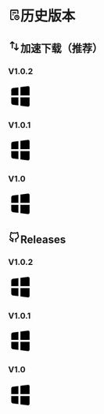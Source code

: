 # <svg xmlns="http://www.w3.org/2000/svg" width="25" height="25" viewBox="0 0 24 24"><g fill="none" fill-rule="evenodd"><path d="M24 0v24H0V0h24ZM12.594 23.258l-.012.002l-.071.035l-.02.004l-.014-.004l-.071-.036c-.01-.003-.019 0-.024.006l-.004.01l-.017.428l.005.02l.01.013l.104.074l.015.004l.012-.004l.104-.074l.012-.016l.004-.017l-.017-.427c-.002-.01-.009-.017-.016-.018Zm.264-.113l-.014.002l-.184.093l-.01.01l-.003.011l.018.43l.005.012l.008.008l.201.092c.012.004.023 0 .029-.008l.004-.014l-.034-.614c-.003-.012-.01-.02-.02-.022Zm-.715.002a.023.023 0 0 0-.027.006l-.006.014l-.034.614c0 .012.007.02.017.024l.015-.002l.201-.093l.01-.008l.003-.011l.018-.43l-.003-.012l-.01-.01l-.184-.092Z"/><path fill="black" d="M4 4a2 2 0 0 1 2-2h12a2 2 0 0 1 2 2v6h-2V4H6v16h5v2H6a2 2 0 0 1-2-2V4Zm4 4a1 1 0 0 1 1-1h6a1 1 0 1 1 0 2H9a1 1 0 0 1-1-1Zm0 4a1 1 0 0 1 1-1h1a1 1 0 1 1 0 2H9a1 1 0 0 1-1-1Zm9 2a3 3 0 1 0 0 6a3 3 0 0 0 0-6Zm-5 3a5 5 0 1 1 10 0a5 5 0 0 1-10 0Zm5-2.5a1 1 0 0 1 1 1v.5a1 1 0 1 1 0 2h-1a1 1 0 0 1-1-1v-1.5a1 1 0 0 1 1-1Z"/></g></svg>历史版本

## <svg xmlns="http://www.w3.org/2000/svg" width="25" height="25" viewBox="0 0 24 24"><g fill="none"><path d="M24 0v24H0V0h24ZM12.593 23.258l-.011.002l-.071.035l-.02.004l-.014-.004l-.071-.035c-.01-.004-.019-.001-.024.005l-.004.01l-.017.428l.005.02l.01.013l.104.074l.015.004l.012-.004l.104-.074l.012-.016l.004-.017l-.017-.427c-.002-.01-.009-.017-.017-.018Zm.265-.113l-.013.002l-.185.093l-.01.01l-.003.011l.018.43l.005.012l.008.007l.201.093c.012.004.023 0 .029-.008l.004-.014l-.034-.614c-.003-.012-.01-.02-.02-.022Zm-.715.002a.023.023 0 0 0-.027.006l-.006.014l-.034.614c0 .012.007.02.017.024l.015-.002l.201-.093l.01-.008l.004-.011l.017-.43l-.003-.012l-.01-.01l-.184-.092Z"/><path fill="black" d="M16 7a1 1 0 0 1 .993.883L17 8v9.621l1.828-1.828a1 1 0 0 1 1.498 1.32l-.084.094l-3.535 3.536a1 1 0 0 1-1.32.083l-.094-.083l-3.536-3.536a1 1 0 0 1 1.32-1.497l.095.083L15 17.62V8a1 1 0 0 1 1-1ZM8.707 3.257l3.535 3.536a1 1 0 1 1-1.414 1.414L9 6.379v9.62a1 1 0 1 1-2 0V6.38L5.17 8.207a1 1 0 0 1-1.414-1.414l3.536-3.536a1 1 0 0 1 1.414 0Z"/></g></svg>加速下载（推荐）

### V1.0.2

[<svg xmlns="http://www.w3.org/2000/svg" width="50" height="50" viewBox="0 0 24 24"><g fill="none"><path d="M24 0v24H0V0h24ZM12.593 23.258l-.011.002l-.071.035l-.02.004l-.014-.004l-.071-.035c-.01-.004-.019-.001-.024.005l-.004.01l-.017.428l.005.02l.01.013l.104.074l.015.004l.012-.004l.104-.074l.012-.016l.004-.017l-.017-.427c-.002-.01-.009-.017-.017-.018Zm.265-.113l-.013.002l-.185.093l-.01.01l-.003.011l.018.43l.005.012l.008.007l.201.093c.012.004.023 0 .029-.008l.004-.014l-.034-.614c-.003-.012-.01-.02-.02-.022Zm-.715.002a.023.023 0 0 0-.027.006l-.006.014l-.034.614c0 .012.007.02.017.024l.015-.002l.201-.093l.01-.008l.004-.011l.017-.43l-.003-.012l-.01-.01l-.184-.092Z"/><path fill="black" d="M21 13v7.434a1.5 1.5 0 0 1-1.553 1.499l-.133-.011L12 21.008V13h9Zm-11 0v7.758l-5.248-.656A2 2 0 0 1 3 18.117V13h7Zm9.314-10.922a1.5 1.5 0 0 1 1.68 1.355l.006.133V11h-9V2.992l7.314-.914ZM10 3.242V11H3V5.883a2 2 0 0 1 1.752-1.985L10 3.242Z"/></g></svg>](https://github.moeyy.xyz/https://github.com/ymh0000123/XPMSL/releases/download/V1.0.2/XPMSL.exe)

### V1.0.1

[<svg xmlns="http://www.w3.org/2000/svg" width="50" height="50" viewBox="0 0 24 24"><g fill="none"><path d="M24 0v24H0V0h24ZM12.593 23.258l-.011.002l-.071.035l-.02.004l-.014-.004l-.071-.035c-.01-.004-.019-.001-.024.005l-.004.01l-.017.428l.005.02l.01.013l.104.074l.015.004l.012-.004l.104-.074l.012-.016l.004-.017l-.017-.427c-.002-.01-.009-.017-.017-.018Zm.265-.113l-.013.002l-.185.093l-.01.01l-.003.011l.018.43l.005.012l.008.007l.201.093c.012.004.023 0 .029-.008l.004-.014l-.034-.614c-.003-.012-.01-.02-.02-.022Zm-.715.002a.023.023 0 0 0-.027.006l-.006.014l-.034.614c0 .012.007.02.017.024l.015-.002l.201-.093l.01-.008l.004-.011l.017-.43l-.003-.012l-.01-.01l-.184-.092Z"/><path fill="black" d="M21 13v7.434a1.5 1.5 0 0 1-1.553 1.499l-.133-.011L12 21.008V13h9Zm-11 0v7.758l-5.248-.656A2 2 0 0 1 3 18.117V13h7Zm9.314-10.922a1.5 1.5 0 0 1 1.68 1.355l.006.133V11h-9V2.992l7.314-.914ZM10 3.242V11H3V5.883a2 2 0 0 1 1.752-1.985L10 3.242Z"/></g></svg>](https://github.moeyy.xyz/https://github.com/ymh0000123/XPMSL/releases/download/V1.0.1/XPMSL.exe)

### V1.0

[<svg xmlns="http://www.w3.org/2000/svg" width="50" height="50" viewBox="0 0 24 24"><g fill="none"><path d="M24 0v24H0V0h24ZM12.593 23.258l-.011.002l-.071.035l-.02.004l-.014-.004l-.071-.035c-.01-.004-.019-.001-.024.005l-.004.01l-.017.428l.005.02l.01.013l.104.074l.015.004l.012-.004l.104-.074l.012-.016l.004-.017l-.017-.427c-.002-.01-.009-.017-.017-.018Zm.265-.113l-.013.002l-.185.093l-.01.01l-.003.011l.018.43l.005.012l.008.007l.201.093c.012.004.023 0 .029-.008l.004-.014l-.034-.614c-.003-.012-.01-.02-.02-.022Zm-.715.002a.023.023 0 0 0-.027.006l-.006.014l-.034.614c0 .012.007.02.017.024l.015-.002l.201-.093l.01-.008l.004-.011l.017-.43l-.003-.012l-.01-.01l-.184-.092Z"/><path fill="black" d="M21 13v7.434a1.5 1.5 0 0 1-1.553 1.499l-.133-.011L12 21.008V13h9Zm-11 0v7.758l-5.248-.656A2 2 0 0 1 3 18.117V13h7Zm9.314-10.922a1.5 1.5 0 0 1 1.68 1.355l.006.133V11h-9V2.992l7.314-.914ZM10 3.242V11H3V5.883a2 2 0 0 1 1.752-1.985L10 3.242Z"/></g></svg>](https://github.moeyy.xyz/https://github.com/ymh0000123/XPMSL/releases/download/V1.0/XPMSL.exe)

## <svg xmlns="http://www.w3.org/2000/svg" width="25" height="25" viewBox="0 0 24 24"><g fill="none"><path d="M24 0v24H0V0h24ZM12.593 23.258l-.011.002l-.071.035l-.02.004l-.014-.004l-.071-.035c-.01-.004-.019-.001-.024.005l-.004.01l-.017.428l.005.02l.01.013l.104.074l.015.004l.012-.004l.104-.074l.012-.016l.004-.017l-.017-.427c-.002-.01-.009-.017-.017-.018Zm.265-.113l-.013.002l-.185.093l-.01.01l-.003.011l.018.43l.005.012l.008.007l.201.093c.012.004.023 0 .029-.008l.004-.014l-.034-.614c-.003-.012-.01-.02-.02-.022Zm-.715.002a.023.023 0 0 0-.027.006l-.006.014l-.034.614c0 .012.007.02.017.024l.015-.002l.201-.093l.01-.008l.004-.011l.017-.43l-.003-.012l-.01-.01l-.184-.092Z"/><path fill="black" d="M6.315 6.176c-.25-.638-.24-1.367-.129-2.034a6.77 6.77 0 0 1 2.12 1.07c.28.214.647.283.989.18A9.343 9.343 0 0 1 12 5c.961 0 1.874.14 2.703.391c.342.104.709.034.988-.18a6.77 6.77 0 0 1 2.119-1.07c.111.667.12 1.396-.128 2.033c-.15.384-.075.826.208 1.14C18.614 8.117 19 9.04 19 10c0 2.114-1.97 4.187-5.134 4.818c-.792.158-1.101 1.155-.495 1.726c.389.366.629.882.629 1.456v3a1 1 0 0 0 2 0v-3c0-.57-.12-1.112-.334-1.603C18.683 15.35 21 12.993 21 10c0-1.347-.484-2.585-1.287-3.622c.21-.82.191-1.646.111-2.28c-.071-.568-.17-1.312-.57-1.756c-.595-.659-1.58-.271-2.28-.032a9.081 9.081 0 0 0-2.125 1.045A11.432 11.432 0 0 0 12 3c-.994 0-1.953.125-2.851.356a9.08 9.08 0 0 0-2.125-1.045c-.7-.24-1.686-.628-2.281.031c-.408.452-.493 1.137-.566 1.719l-.005.038c-.08.635-.098 1.462.112 2.283C3.484 7.418 3 8.654 3 10c0 2.992 2.317 5.35 5.334 6.397A3.986 3.986 0 0 0 8 17.98l-.168.034c-.717.099-1.176.01-1.488-.122c-.76-.322-1.152-1.133-1.63-1.753c-.298-.385-.732-.866-1.398-1.088a1 1 0 0 0-.632 1.898c.558.186.944 1.142 1.298 1.566c.373.448.869.916 1.58 1.218c.682.29 1.483.393 2.438.276V21a1 1 0 0 0 2 0v-3c0-.574.24-1.09.629-1.456c.607-.572.297-1.568-.495-1.726C6.969 14.187 5 12.114 5 10c0-.958.385-1.881 1.108-2.684c.283-.314.357-.756.207-1.14Z"/></g></svg>Releases

### V1.0.2

[<svg xmlns="http://www.w3.org/2000/svg" width="50" height="50" viewBox="0 0 24 24"><g fill="none"><path d="M24 0v24H0V0h24ZM12.593 23.258l-.011.002l-.071.035l-.02.004l-.014-.004l-.071-.035c-.01-.004-.019-.001-.024.005l-.004.01l-.017.428l.005.02l.01.013l.104.074l.015.004l.012-.004l.104-.074l.012-.016l.004-.017l-.017-.427c-.002-.01-.009-.017-.017-.018Zm.265-.113l-.013.002l-.185.093l-.01.01l-.003.011l.018.43l.005.012l.008.007l.201.093c.012.004.023 0 .029-.008l.004-.014l-.034-.614c-.003-.012-.01-.02-.02-.022Zm-.715.002a.023.023 0 0 0-.027.006l-.006.014l-.034.614c0 .012.007.02.017.024l.015-.002l.201-.093l.01-.008l.004-.011l.017-.43l-.003-.012l-.01-.01l-.184-.092Z"/><path fill="black" d="M21 13v7.434a1.5 1.5 0 0 1-1.553 1.499l-.133-.011L12 21.008V13h9Zm-11 0v7.758l-5.248-.656A2 2 0 0 1 3 18.117V13h7Zm9.314-10.922a1.5 1.5 0 0 1 1.68 1.355l.006.133V11h-9V2.992l7.314-.914ZM10 3.242V11H3V5.883a2 2 0 0 1 1.752-1.985L10 3.242Z"/></g></svg>](https://github.com/ymh0000123/XPMSL/releases/download/V1.0.2/XPMSL.exe)

### V1.0.1

[<svg xmlns="http://www.w3.org/2000/svg" width="50" height="50" viewBox="0 0 24 24"><g fill="none"><path d="M24 0v24H0V0h24ZM12.593 23.258l-.011.002l-.071.035l-.02.004l-.014-.004l-.071-.035c-.01-.004-.019-.001-.024.005l-.004.01l-.017.428l.005.02l.01.013l.104.074l.015.004l.012-.004l.104-.074l.012-.016l.004-.017l-.017-.427c-.002-.01-.009-.017-.017-.018Zm.265-.113l-.013.002l-.185.093l-.01.01l-.003.011l.018.43l.005.012l.008.007l.201.093c.012.004.023 0 .029-.008l.004-.014l-.034-.614c-.003-.012-.01-.02-.02-.022Zm-.715.002a.023.023 0 0 0-.027.006l-.006.014l-.034.614c0 .012.007.02.017.024l.015-.002l.201-.093l.01-.008l.004-.011l.017-.43l-.003-.012l-.01-.01l-.184-.092Z"/><path fill="black" d="M21 13v7.434a1.5 1.5 0 0 1-1.553 1.499l-.133-.011L12 21.008V13h9Zm-11 0v7.758l-5.248-.656A2 2 0 0 1 3 18.117V13h7Zm9.314-10.922a1.5 1.5 0 0 1 1.68 1.355l.006.133V11h-9V2.992l7.314-.914ZM10 3.242V11H3V5.883a2 2 0 0 1 1.752-1.985L10 3.242Z"/></g></svg>](https://github.com/ymh0000123/XPMSL/releases/download/V1.0.1/XPMSL.exe)

### V1.0

[<svg xmlns="http://www.w3.org/2000/svg" width="50" height="50" viewBox="0 0 24 24"><g fill="none"><path d="M24 0v24H0V0h24ZM12.593 23.258l-.011.002l-.071.035l-.02.004l-.014-.004l-.071-.035c-.01-.004-.019-.001-.024.005l-.004.01l-.017.428l.005.02l.01.013l.104.074l.015.004l.012-.004l.104-.074l.012-.016l.004-.017l-.017-.427c-.002-.01-.009-.017-.017-.018Zm.265-.113l-.013.002l-.185.093l-.01.01l-.003.011l.018.43l.005.012l.008.007l.201.093c.012.004.023 0 .029-.008l.004-.014l-.034-.614c-.003-.012-.01-.02-.02-.022Zm-.715.002a.023.023 0 0 0-.027.006l-.006.014l-.034.614c0 .012.007.02.017.024l.015-.002l.201-.093l.01-.008l.004-.011l.017-.43l-.003-.012l-.01-.01l-.184-.092Z"/><path fill="black" d="M21 13v7.434a1.5 1.5 0 0 1-1.553 1.499l-.133-.011L12 21.008V13h9Zm-11 0v7.758l-5.248-.656A2 2 0 0 1 3 18.117V13h7Zm9.314-10.922a1.5 1.5 0 0 1 1.68 1.355l.006.133V11h-9V2.992l7.314-.914ZM10 3.242V11H3V5.883a2 2 0 0 1 1.752-1.985L10 3.242Z"/></g></svg>](https://github.com/ymh0000123/XPMSL/releases/download/V1.0/XPMSL.exe)


